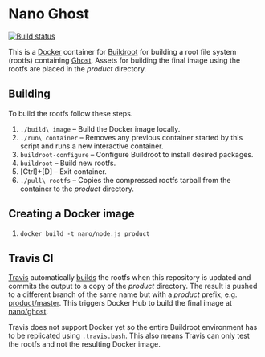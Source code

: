 Nano Ghost
==========

[![Build status][Build image]][Build]

This is a [Docker](http://docker.com) container for [Buildroot](http://buildroot.uclibc.org) for building a root file
system (rootfs) containing [Ghost](https://ghost.org). Assets for building the final image using the rootfs are placed
in the *product* directory.

Building
--------

To build the rootfs follow these steps.

1. `./build\ image` – Build the Docker image locally.
2. `./run\ container` – Removes any previous container started by this script and runs a new interactive container.
3. `buildroot-configure` – Configure Buildroot to install desired packages.
4. `buildroot` – Build new rootfs.
5. [Ctrl]+[D] – Exit container.
6. `./pull\ rootfs` – Copies the compressed rootfs tarball from the container to the *product* directory.

Creating a Docker image
-----------------------

1. `docker build -t nano/node.js product`

Travis CI
---------

[Travis](https://travis-ci.org) automatically [builds][Build] the rootfs when this repository is updated and commits
the output to a copy of the *product* directory. The result is pushed to a different branch of the same name but with a
*product* prefix, e.g. [product/master][Product branch]. This triggers Docker Hub to build the final image at
[nano/ghost][Docker Hub repo].

Travis does not support Docker yet so the entire Buildroot environment has to be replicated using `.travis.bash`.
This also means Travis can only test the rootfs and not the resulting Docker image.

  [Build]: http://travis-ci.org/Docker-nano/Ghost
  [Build image]: http://img.shields.io/travis/Docker-nano/Ghost.svg "Build status"
  [Product branch]: https://github.com/Docker-nano/Ghost/tree/product/master
  [Docker Hub repo]: https://registry.hub.docker.com/u/nano/ghost/
